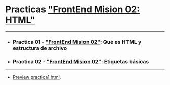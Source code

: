 # Practicas ["FrontEnd Mision 02: HTML"](https://github.com/albertz03/FrontEnd-Mision/tree/main/02%20-%20HTML)
***
* ### Practica 01 - ["FrontEnd Mision 02"](https://github.com/albertz03/FrontEnd-Mision/tree/main/02%20-%20HTML): Qué es HTML y estructura de archivo
* ### Practica 02 - ["FrontEnd Mision 02"](https://github.com/albertz03/FrontEnd-Mision/tree/main/02%20-%20HTML): Etiquetas básicas

***

* [Preview practica1.html](https://htmlpreview.github.io/?https://github.com/albertz03/Practicas-HTML-LaunchX/blob/master/practica1/practica1.html).

